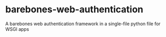 # barebones-web-authentication
A barebones web authentication framework in a single-file python file for WSGI apps
